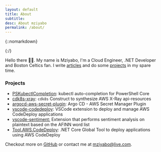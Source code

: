 ```yaml
---
layout: default
title: About
subtitle:
desc: About mziyabo
permalink: /about/
---
```


<div class="pretty-links">

<div class="lead lead-about">
</div>

{::nomarkdown} 
<!-- <figure class="site-profile">
    <img src="{{ site.baseurl }}/assets/img/profile.png">
</figure> -->
{:/}

Hello there 👋🏽. My name is Mziyabo, I'm a Cloud Engineer, .NET Developer and Boston Celtics fan. I write [articles](/articles) and do some [projects](#Projects) in my spare time.

### Projects

- [PSKubectlCompletion](https://www.powershellgallery.com/packages/PSKubectlCompletion/0.0.1): kubectl auto-completion for PowerShell Core
- [cdk8s-xray](https://www.npmjs.com/package/cdk8s-xray): `cdk8s` Construct to synthesize AWS X-Ray api-resources
- [argocd-aws-secret-plugin](https://github.com/mziyabo/argocd-aws-secret-plugin): Argo CD - AWS Secret Manager Plugin
- [vscode-codedeploy](https://marketplace.visualstudio.com/items?itemName=mziyabo.vscode-codedeploy): VSCode extension to deploy and manage AWS CodeDeploy applications
- [vscode-sentiment:](https://marketplace.visualstudio.com/items?itemName=mziyabo.vscode-sentiment) Extension that performs sentiment analysis on plaintext based on the AFINN word list
- [Tool.AWS.CodeDeploy](https://www.nuget.org/packages/Tool.AWS.CodeDeploy/): .NET Core Global Tool to deploy applications using AWS CodeDeploy


Checkout more on [GitHub](https://github.com/mziyabo) or contact me at [mziyabo@live.com](mailto:mziyabo@live.com).
</div>

